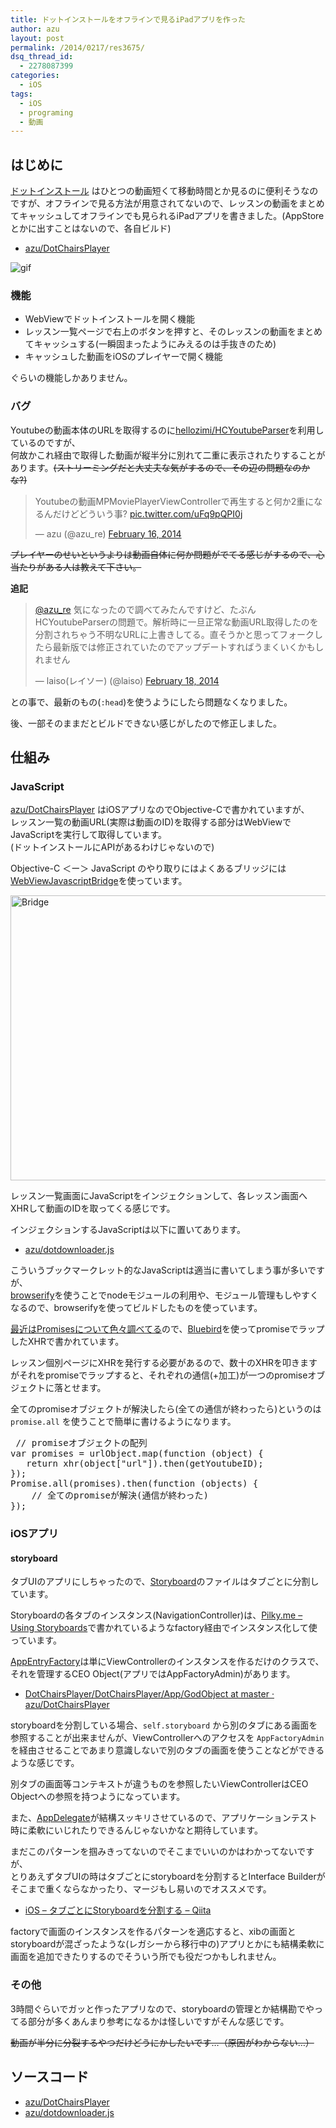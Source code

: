 ```yaml
---
title: ドットインストールをオフラインで見るiPadアプリを作った
author: azu
layout: post
permalink: /2014/0217/res3675/
dsq_thread_id:
  - 2278087399
categories:
  - iOS
tags:
  - iOS
  - programing
  - 動画
---
```

## はじめに

[ドットインストール][1] はひとつの動画短くて移動時間とか見るのに便利そうなのですが、オフラインで見る方法が用意されてないので、レッスンの動画をまとめてキャッシュしてオフラインでも見られるiPadアプリを書きました。(AppStoreとかに出すことはないので、各自ビルド)

*   [azu/DotChairsPlayer][2]

![gif][3]

### 機能

*   WebViewでドットインストールを開く機能
*   レッスン一覧ページで右上のボタンを押すと、そのレッスンの動画をまとめてキャッシュする(一瞬固まったようにみえるのは手抜きのため)
*   キャッシュした動画をiOSのプレイヤーで開く機能

ぐらいの機能しかありません。

### バグ

Youtubeの動画本体のURLを取得するのに[hellozimi/HCYoutubeParser][4]を利用しているのですが、  
何故かこれ経由で取得した動画が縦半分に別れて二重に表示されたりすることがあります。<del>(ストリーミングだと大丈夫な気がするので、その辺の問題なのかな?)</del>

<blockquote class="twitter-tweet" width="474">
  <p>
    Youtubeの動画MPMoviePlayerViewControllerで再生すると何か2重になるんだけどどういう事? <a href="http://t.co/uFq9pQPI0j">pic.twitter.com/uFq9pQPI0j</a>
  </p>
  
  <p>
    &mdash; azu (@azu_re) <a href="https://twitter.com/azu_re/statuses/435004674848989184">February 16, 2014</a>
  </p>
</blockquote>



<del>プレイヤーのせいというよりは動画自体に何か問題がでてる感じがするので、心当たりがある人は教えて下さい。</del>

**追記**

<blockquote class="twitter-tweet" lang="en">
  <p>
    <a href="https://twitter.com/azu_re">@azu_re</a> 気になったので調べてみたんですけど、たぶんHCYoutubeParserの問題で。解析時に一旦正常な動画URL取得したのを分割されちゃう不明なURLに上書きしてる。直そうかと思ってフォークしたら最新版では修正されていたのでアップデートすればうまくいくかもしれません
  </p>
  
  <p>
    &mdash; laiso(レイソー) (@laiso) <a href="https://twitter.com/laiso/statuses/435687571255857152">February 18, 2014</a>
  </p>
</blockquote>



との事で、最新のもの(`:head`)を使うようにしたら問題なくなりました。

後、一部そのままだとビルドできない感じがしたので修正しました。

## 仕組み

### JavaScript

[azu/DotChairsPlayer][2] はiOSアプリなのでObjective-Cで書かれていますが、  
レッスン一覧の動画URL(実際は動画のID)を取得する部分はWebViewでJavaScriptを実行して取得しています。  
(ドットインストールにAPIがあるわけじゃないので)

Objective-C ＜ー＞ JavaScript のやり取りにはよくあるブリッジには[WebViewJavascriptBridge][5]を使っています。

<img src="http://efcl.info/wp-content/uploads/2014/02/bridge.png" alt="Bridge" title="bridge.png" border="0" width="600" height="456" />

レッスン一覧画面にJavaScriptをインジェクションして、各レッスン画面へXHRして動画のIDを取ってくる感じです。

インジェクションするJavaScriptは以下に置いてあります。

*   [azu/dotdownloader.js][6]

こういうブックマークレット的なJavaScriptは適当に書いてしまう事が多いですが、  
[browserify][7]を使うことでnodeモジュールの利用や、モジュール管理もしやすくなるので、browserifyを使ってビルドしたものを使っています。

[最近はPromisesについて色々調べてる][8]ので、[Bluebird][9]を使ってpromiseでラップしたXHRで書かれています。

レッスン個別ページにXHRを発行する必要があるので、数十のXHRを叩きますがそれをpromiseでラップすると、それぞれの通信(+加工)が一つのpromiseオブジェクトに落とせます。

全てのpromiseオブジェクトが解決したら(全ての通信が終わったら)というのは `promise.all` を使うことで簡単に書けるようになります。

<div class="highlight">
  <pre> <span class="c1">// promiseオブジェクトの配列</span>
<span class="kd">var</span> <span class="nx">promises</span> <span class="o">=</span> <span class="nx">urlObject</span><span class="p">.</span><span class="nx">map</span><span class="p">(</span><span class="kd">function</span> <span class="p">(</span><span class="nx">object</span><span class="p">)</span> <span class="p">{</span>
   <span class="k">return</span> <span class="nx">xhr</span><span class="p">(</span><span class="nx">object</span><span class="p">[</span><span class="s2">"url"</span><span class="p">]).</span><span class="nx">then</span><span class="p">(</span><span class="nx">getYoutubeID</span><span class="p">);</span>
<span class="p">});</span>
<span class="nx">Promise</span><span class="p">.</span><span class="nx">all</span><span class="p">(</span><span class="nx">promises</span><span class="p">).</span><span class="nx">then</span><span class="p">(</span><span class="kd">function</span> <span class="p">(</span><span class="nx">objects</span><span class="p">)</span> <span class="p">{</span>
    <span class="c1">// 全てのpromiseが解決(通信が終わった)</span>
<span class="p">});</span>
</pre>
</div>

### iOSアプリ

#### storyboard

タブUIのアプリにしちゃったので、[Storyboard][10]のファイルはタブごとに分割しています。

Storyboardの各タブのインスタンス(NavigationController)は、[Pilky.me &#8211; Using Storyboards][11]で書かれているようなfactory経由でインスタンス化して使っています。

[AppEntryFactory][12]は単にViewControllerのインスタンスを作るだけのクラスで、  
それを管理するCEO Object(アプリではAppFactoryAdmin)があります。

*   [DotChairsPlayer/DotChairsPlayer/App/GodObject at master · azu/DotChairsPlayer][13]

storyboardを分割している場合、`self.storyboard` から別のタブにある画面を参照することが出来ませんが、ViewControllerへのアクセスを `AppFactoryAdmin` を経由させることであまり意識しないで別のタブの画面を使うことなどができるような感じです。

別タブの画面等コンテキストが違うものを参照したいViewControllerはCEO Objectへの参照を持つようになっています。

また、[AppDelegate][14]が結構スッキリさせているので、アプリケーションテスト時に柔軟にいじれたりできるんじゃないかなと期待しています。

まだこのパターンを掴みきってないのでそこまでいいのかはわかってないですが、  
とりあえずタブUIの時はタブごとにstoryboardを分割するとInterface Builderがそこまで重くならなかったり、マージもし易いのでオススメです。

*   [iOS &#8211; タブごとにStoryboardを分割する &#8211; Qiita][15]

factoryで画面のインスタンスを作るパターンを適応すると、xibの画面とstoryboardが混ざったような(レガシーから移行中の)アプリとかにも結構柔軟に画面を追加できたりするのでそういう所でも役だつかもしれません。

### その他

3時間ぐらいでガッと作ったアプリなので、storyboardの管理とか結構勘でやってる部分が多くあんまり参考になるかは怪しいですがそんな感じです。

<del>動画が半分に分裂するやつだけどうにかしたいです…（原因がわからない…）</del>

## ソースコード

*   [azu/DotChairsPlayer][2]
*   [azu/dotdownloader.js][6]

 [1]: http://dotinstall.com/ "ドットインストール"
 [2]: https://github.com/azu/DotChairsPlayer "azu/DotChairsPlayer"
 [3]: http://gyazo.com/fd02bba6529711b6a8638674f5716345.gif
 [4]: https://github.com/hellozimi/HCYoutubeParser "hellozimi/HCYoutubeParser"
 [5]: https://github.com/marcuswestin/WebViewJavascriptBridge "WebViewJavascriptBridge"
 [6]: https://github.com/azu/dotdownloader.js "azu/dotdownloader.js"
 [7]: https://github.com/substack/node-browserify " browserify"
 [8]: https://github.com/azu/jser.info/pull/17
 [9]: https://github.com/petkaantonov/bluebird "Bluebird"
 [10]: https://github.com/azu/DotChairsPlayer/tree/master/DotChairsPlayer/Storyboard "Storyboard"
 [11]: http://pilky.me/view/37 "Pilky.me - Using Storyboards"
 [12]: https://github.com/azu/DotChairsPlayer/blob/master/DotChairsPlayer/App/GodObject/AppEntryFactory.h "AppEntryFactory"
 [13]: https://github.com/azu/DotChairsPlayer/tree/master/DotChairsPlayer/App/GodObject "DotChairsPlayer/DotChairsPlayer/App/GodObject at master · azu/DotChairsPlayer"
 [14]: https://github.com/azu/DotChairsPlayer/blob/1759107db6a8a2682960b5b2b3e92ffd4029664e/DotChairsPlayer/AppDelegate.m#L21 "AppDelegate"
 [15]: http://qiita.com/hedjirog/items/1c074069e56157a4e54b "iOS - タブごとにStoryboardを分割する - Qiita"